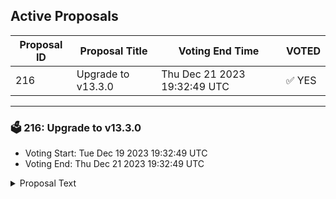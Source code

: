 ## Active Proposals

| Proposal ID | Proposal Title | Voting End Time | VOTED |
|-------------|----------------|-----------------|-------|
| 216 | Upgrade to v13.3.0 | Thu Dec 21 2023 19:32:49 UTC | ✅ YES |

---

### 🗳 216: Upgrade to v13.3.0
- Voting Start: Tue Dec 19 2023 19:32:49 UTC
- Voting End: Thu Dec 21 2023 19:32:49 UTC

<details>
<summary>Proposal Text</summary>
 
Upgrade the comdex chain to v13.3.0. Read more at [https://github.com/comdex-official/comdex/releases/tag/v13.3.0](https://github.com/comdex-official/comdex/releases/tag/v13.3.0) <br/> Upgrade docs: [https://github.com/comdex-official/networks/blob/main/mainnet/16_v13.3.0_Mainet_upgrade.md](https://github.com/comdex-official/networks/blob/main/mainnet/16_v13.3.0_Mainet_upgrade.md) <br/><br/> Upgrade Date: 22nd December 13:30 UTC <br/>Chain Upgrade Height: 10981900 <br/>By voting Yes, you agree to amend the upgrades proposed. <br/>By voting No, you do not agree to amend the upgrades proposed.
</details>

